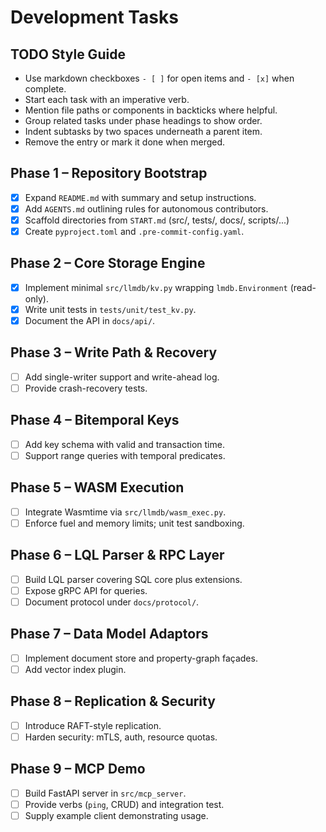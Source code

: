 # Development Tasks

## TODO Style Guide

- Use markdown checkboxes `- [ ]` for open items and `- [x]` when complete.
- Start each task with an imperative verb.
- Mention file paths or components in backticks where helpful.
- Group related tasks under phase headings to show order.
- Indent subtasks by two spaces underneath a parent item.
- Remove the entry or mark it done when merged.

## Phase 1 – Repository Bootstrap

- [x] Expand `README.md` with summary and setup instructions.
- [x] Add `AGENTS.md` outlining rules for autonomous contributors.
- [x] Scaffold directories from `START.md` (src/, tests/, docs/, scripts/...)
- [x] Create `pyproject.toml` and `.pre-commit-config.yaml`.

## Phase 2 – Core Storage Engine

- [x] Implement minimal `src/llmdb/kv.py` wrapping `lmdb.Environment` (read-only).
- [x] Write unit tests in `tests/unit/test_kv.py`.
- [x] Document the API in `docs/api/`.

## Phase 3 – Write Path & Recovery

- [ ] Add single-writer support and write-ahead log.
- [ ] Provide crash-recovery tests.

## Phase 4 – Bitemporal Keys

- [ ] Add key schema with valid and transaction time.
- [ ] Support range queries with temporal predicates.

## Phase 5 – WASM Execution

- [ ] Integrate Wasmtime via `src/llmdb/wasm_exec.py`.
- [ ] Enforce fuel and memory limits; unit test sandboxing.

## Phase 6 – LQL Parser & RPC Layer

- [ ] Build LQL parser covering SQL core plus extensions.
- [ ] Expose gRPC API for queries.
- [ ] Document protocol under `docs/protocol/`.

## Phase 7 – Data Model Adaptors

- [ ] Implement document store and property-graph façades.
- [ ] Add vector index plugin.

## Phase 8 – Replication & Security

- [ ] Introduce RAFT-style replication.
- [ ] Harden security: mTLS, auth, resource quotas.

## Phase 9 – MCP Demo

- [ ] Build FastAPI server in `src/mcp_server`.
- [ ] Provide verbs (`ping`, CRUD) and integration test.
- [ ] Supply example client demonstrating usage.
